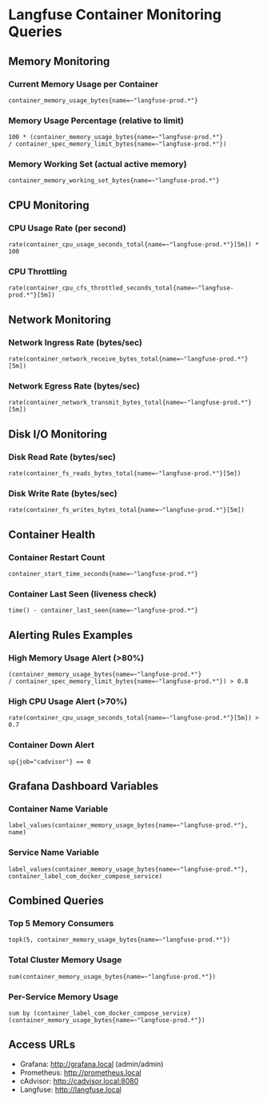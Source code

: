# Langfuse Container Monitoring Queries

## Memory Monitoring

### Current Memory Usage per Container
```promql
container_memory_usage_bytes{name=~"langfuse-prod.*"}
```

### Memory Usage Percentage (relative to limit)
```promql
100 * (container_memory_usage_bytes{name=~"langfuse-prod.*"} 
/ container_spec_memory_limit_bytes{name=~"langfuse-prod.*"})
```

### Memory Working Set (actual active memory)
```promql
container_memory_working_set_bytes{name=~"langfuse-prod.*"}
```

## CPU Monitoring

### CPU Usage Rate (per second)
```promql
rate(container_cpu_usage_seconds_total{name=~"langfuse-prod.*"}[5m]) * 100
```

### CPU Throttling
```promql
rate(container_cpu_cfs_throttled_seconds_total{name=~"langfuse-prod.*"}[5m])
```

## Network Monitoring

### Network Ingress Rate (bytes/sec)
```promql
rate(container_network_receive_bytes_total{name=~"langfuse-prod.*"}[5m])
```

### Network Egress Rate (bytes/sec)
```promql
rate(container_network_transmit_bytes_total{name=~"langfuse-prod.*"}[5m])
```

## Disk I/O Monitoring

### Disk Read Rate (bytes/sec)
```promql
rate(container_fs_reads_bytes_total{name=~"langfuse-prod.*"}[5m])
```

### Disk Write Rate (bytes/sec)
```promql
rate(container_fs_writes_bytes_total{name=~"langfuse-prod.*"}[5m])
```

## Container Health

### Container Restart Count
```promql
container_start_time_seconds{name=~"langfuse-prod.*"}
```

### Container Last Seen (liveness check)
```promql
time() - container_last_seen{name=~"langfuse-prod.*"}
```

## Alerting Rules Examples

### High Memory Usage Alert (>80%)
```promql
(container_memory_usage_bytes{name=~"langfuse-prod.*"} 
/ container_spec_memory_limit_bytes{name=~"langfuse-prod.*"}) > 0.8
```

### High CPU Usage Alert (>70%)
```promql
rate(container_cpu_usage_seconds_total{name=~"langfuse-prod.*"}[5m]) > 0.7
```

### Container Down Alert
```promql
up{job="cadvisor"} == 0
```

## Grafana Dashboard Variables

### Container Name Variable
```promql
label_values(container_memory_usage_bytes{name=~"langfuse-prod.*"}, name)
```

### Service Name Variable
```promql
label_values(container_memory_usage_bytes{name=~"langfuse-prod.*"}, container_label_com_docker_compose_service)
```

## Combined Queries

### Top 5 Memory Consumers
```promql
topk(5, container_memory_usage_bytes{name=~"langfuse-prod.*"})
```

### Total Cluster Memory Usage
```promql
sum(container_memory_usage_bytes{name=~"langfuse-prod.*"})
```

### Per-Service Memory Usage
```promql
sum by (container_label_com_docker_compose_service) 
(container_memory_usage_bytes{name=~"langfuse-prod.*"})
```

## Access URLs
- Grafana: http://grafana.local (admin/admin)
- Prometheus: http://prometheus.local
- cAdvisor: http://cadvisor.local:8080
- Langfuse: http://langfuse.local